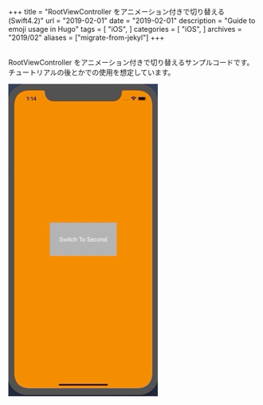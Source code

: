 +++
title = "RootViewController をアニメーション付きで切り替える(Swift4.2)"
url = "2019-02-01"
date = "2019-02-01"
description = "Guide to emoji usage in Hugo"
tags = [
    "iOS",
]
categories = [
    "iOS",
]
archives = "2019/02"
aliases = ["migrate-from-jekyl"]
+++

<br>
RootViewController をアニメーション付きで切り替えるサンプルコードです。  
チュートリアルの後とかでの使用を想定しています。

![alt](1.gif)

<script src="https://gist.github.com/O-Junpei/f8fff1bd38317a481d566afb04effdd8.js"></script>
